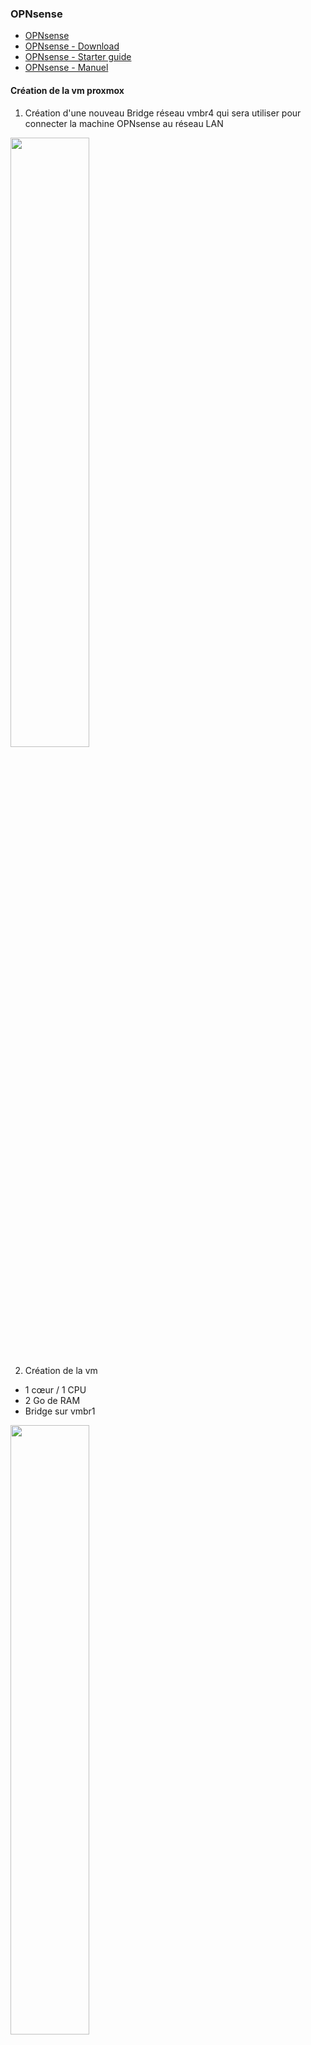 ### OPNsense

- [OPNsense](https://opnsense.org/)
- [OPNsense - Download](https://opnsense.org/download/)
- [OPNsense - Starter guide](https://opnsense.org/users/get-started/)
- [OPNsense - Manuel](https://docs.opnsense.org/manual/hardware.html)

#### Création de la vm proxmox

1. Création d'une nouveau Bridge réseau vmbr4 qui sera utiliser pour connecter la machine OPNsense au réseau LAN

<img src="./images/vmbr-01-1.png" width=50%>

2. Création de la vm
	
  * 1 cœur / 1 CPU
  * 2 Go de RAM
  * Bridge sur vmbr1

<img src="./images/vmbr-01-2.png" width=50%>

3. Ajout d'une carte réseau, la vmbr4

<img src="./images/vmbr-01-3.png" width=50%>

#### Installation

<img src="./images/install-00-0.png" width=50%>

<img src="./images/install-00-1.png" width=50%>

Pour la première connexion et l'installation

  * Login : **installer**
  * mot de passe : **opnsense**

> [!WARNING]
> le clavier est en **QWERTY** pour le moment

<img src="./images/install-00-2.png" width=50%>

Choix du type d'action à effectuer. 
Sélection de l'installation en utilisant UFS

<img src="./images/install-00-3.png">

<img src="./images/install-00-4.png">

Sélection et préparation du disque.

<img src="./images/install-00-5.png">

<img src="./images/install-00-6.png">

<img src="./images/install-00-7.png">

<img src="./images/install-00-8.png">

Définition du mot de passe root

<img src="./images/install-00-9.png">

<img src="./images/install-00-10.png">

Reboot pour finaliser l'installation.

<img src="./images/install-00-11.png">

#### Configuration du réseau

OPNsense est maintenant installé mais pas encore connecté.

1. Assignation des interfaces réseau

<img src="./images/install-01-1.png" width=50%>

On récupère les adresses MAC pour assigner les cartes sur le LAN et le WAN

<img src="./images/install-01-2.2.png" width=50%>

<img src="./images/install-01-2.png" width=50%>

  * vmbr1 -> WAN -> em0
  * vmbr4 -> LAN -> em1

<img src="./images/install-01-3.png" width=50%>

2. Configuration des interfaces

<img src="./images/install-02-1.png" width=50%>

  * WAN
	- Static
	- 192.168.42.111/24
	- passerelle : 192.168.42.1 (vmbr1)
		
<img src="./images/install-02-2.png" width=50%>

  * LAN
	- Static
	- 10.0.0.1/16
	- pas de passerelle
	- activation du DHCP
	- plage de DHCP : 10.0.0.100 - 10.0.0.150

<img src="./images/install-02-3.png" width=50%>

<img src="./images/install-02-4.png" width=50%>

<img src="./images/install-03-1.png" width=50%>

OPNsense est maintenant installer, on peut s'y connecter via le navigateur d'une machine sur le réseau.

<img src="./images/OPNsense-webUI.png" width=50%>







